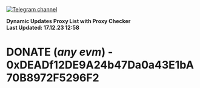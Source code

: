 [![Telegram channel](https://img.shields.io/endpoint?url=https://runkit.io/damiankrawczyk/telegram-badge/branches/master?url=https://t.me/n4z4v0d)](https://t.me/n4z4v0d) 

**Dynamic Updates Proxy List with Proxy Checker**  
**Last Updated: 17.12.23 12:58**

# DONATE (_any evm_) - 0xDEADf12DE9A24b47Da0a43E1bA70B8972F5296F2
